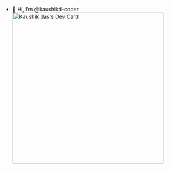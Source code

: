 - 👋 Hi, I’m @kaushikd-coder
<a href="https://app.daily.dev/KaushikDcoder"><img src="https://api.daily.dev/devcards/7349a88296c6451385f35ad79d5387f2.png?r=zl5" width="400" alt="Kaushik das's Dev Card"/></a>
<!---
kaushikd-coder/kaushikd-coder is a ✨ special ✨ repository because its `README.md` (this file) appears on your GitHub profile.
You can click the Preview link to take a look at your changes.
--->
